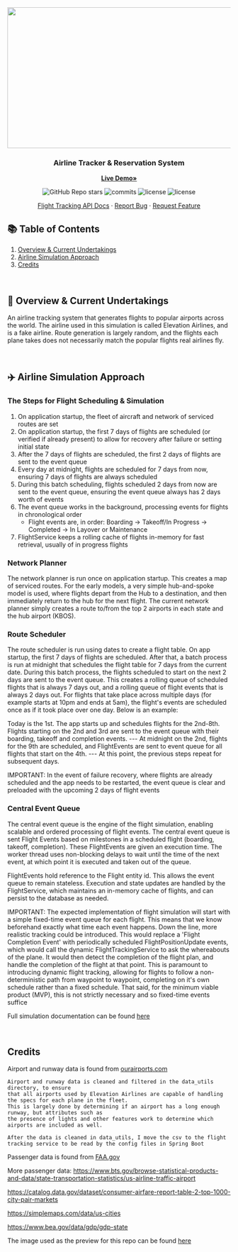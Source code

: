 <div align="center">
  <kbd> <img src="https://github.com/Jackson-Wozniak/Elevation-Airlines/assets/105665813/13133968-b09d-4036-b944-ac32a0c66a41" width="700" height="318"/> </kbd>
  

  <h3 align="center">Airline Tracker & Reservation System</h3>

  <a href="#"><strong>Live Demo»</strong></a>
    </br>
    <p>
      <img alt="GitHub Repo stars" src="https://img.shields.io/github/stars/Jackson-Wozniak/Elevation-Airlines?style=plastic&color=green">
      <img src="https://img.shields.io/github/commit-activity/m/Jackson-Wozniak/Airline-Reservation-System" alt="commits" />
      <img src="https://img.shields.io/github/issues/Jackson-Wozniak/Airline-Reservation-System" alt="license" />
      <img src="https://img.shields.io/github/license/Jackson-Wozniak/Airline-Reservation-System" alt="license" />
    </p> 
    <a href="https://github.com/Jackson-Wozniak/Airline-Reservation-System/blob/main/backend/flight-tracking-service/flight-tracking-documentation.md">Flight Tracking API Docs</a>
    ·
    <a href="https://github.com/Jackson-Wozniak/Airline-Reservation-System/issues">Report Bug</a>
    ·
    <a href="https://github.com/Jackson-Wozniak/Airline-Reservation-System/issues">Request Feature</a>
</div>

## :books: Table of Contents

<ol>
    <li><a href="#features">Overview & Current Undertakings</a></li>
    <li><a href="#airline-simulation">Airline Simulation Approach</a></li>
    <li><a href="#credits">Credits</a></li>
</ol>    

<br/> 
<!-- -------------------------------------------------------------------------------------------------------------------------------------------- -->

## 📓 Overview & Current Undertakings <a id="features"></a>

An airline tracking system that generates flights to popular airports across the world. The airline used in this simulation is called Elevation Airlines, and is a fake airline. Route generation is largely random, and the flights each plane takes does not necessarily match the popular flights real airlines fly.

<br>

## ✈️ Airline Simulation Approach <a id="airline-simulation"></a>

### The Steps for Flight Scheduling & Simulation

1. On application startup, the fleet of aircraft and network of serviced routes are set
2. On application startup, the first 7 days of flights are scheduled (or verified if already present) to allow for recovery after failure or setting initial state
3. After the 7 days of flights are scheduled, the first 2 days of flights are sent to the event queue
4. Every day at midnight, flights are scheduled for 7 days from now, ensuring 7 days of flights are always scheduled
5. During this batch scheduling, flights scheduled 2 days from now are sent to the event queue, ensuring the event queue always has 2 days worth of events
6. The event queue works in the background, processing events for flights in chronological order
    - Flight events are, in order: Boarding -> Takeoff/In Progress -> Completed -> In Layover or Maintenance
7. FlightService keeps a rolling cache of flights in-memory for fast retrieval, usually of in progress flights


### Network Planner

The network planner is run once on application startup. This creates a map of serviced routes. For the
early models, a very simple hub-and-spoke model is used, where flights depart from the Hub to a destination, and then 
immediately return to the hub for the next flight. The current network planner simply creates a route to/from the top 2 airports in each state and the hub airport (KBOS).

### Route Scheduler

The route scheduler is run using dates to create a flight table. On app startup, the first 7 days of flights are scheduled.
After that, a batch process is run at midnight that schedules the flight table for 7 days from the current date.
During this batch process, the flights scheduled to start on the next 2 days are sent to the event queue.
This creates a rolling queue of scheduled flights that is always 7 days out, and a rolling queue of flight events that is always 2 days out.
For flights that take place across multiple days (for example starts at 10pm and ends at 5am), the flight's events are
scheduled once as if it took place over one day. Below is an example:

Today is the 1st. The app starts up and schedules flights for the 2nd-8th. Flights
starting on the 2nd and 3rd are sent to the event queue with their boarding, takeoff and completion events.
--- At midnight on the 2nd, flights for the 9th are scheduled, and FlightEvents are sent to event queue for all flights
that start on the 4th. --- At this point, the previous steps repeat for subsequent days.

IMPORTANT: In the event of failure recovery, where flights are already scheduled and the app
needs to be restarted, the event queue is clear and preloaded with the upcoming 2 days of flight events

### Central Event Queue

The central event queue is the engine of the flight simulation, enabling scalable and ordered processing of flight events.
The central event queue is sent Flight Events based on milestones in a scheduled flight (boarding, takeoff, completion).
These FlightEvents are given an execution time. The worker thread uses non-blocking delays to wait until the time of the next event,
at which point it is executed and taken out of the queue.

FlightEvents hold reference to the Flight entity id. This allows the event queue to remain stateless. Execution and state updates
are handled by the FlightService, which maintains an in-memory cache of flights, and can
persist to the database as needed.

IMPORTANT: The expected implementation of flight simulation will start with a simple fixed-time
event queue for each flight. This means that we know beforehand exactly what time each event happens. Down the line,
more realistic tracking could be introduced. This would replace a 'Flight Completion Event' with periodically scheduled FlightPositionUpdate events,
which would call the dynamic FlightTrackingService to ask the whereabouts of the plane. It would then detect the completion of the flight
plan, and handle the completion of the flight at that point. This is paramount to introducing dynamic flight tracking, allowing
for flights to follow a non-deterministic path from waypoint to waypoint, completing on it's own schedule rather than a fixed schedule.
That said, for the minimum viable product (MVP), this is not strictly necessary and so fixed-time events suffice


Full simulation documentation can be found <a href="https://github.com/Jackson-Wozniak/Elevation-Airlines/blob/main/backend/README.md" />here</a>

<br>

## Credits <a id="credits"></a>

Airport and runway data is found from <a href="https://ourairports.com/data"/>ourairports.com</a>

    Airport and runway data is cleaned and filtered in the data_utils directory, to ensure
    that all airports used by Elevation Airlines are capable of handling the specs for each plane in the fleet.
    This is largely done by determining if an airport has a long enough runway, but attributes such as
    the presence of lights and other features work to determine which airports are included as well.

    After the data is cleaned in data_utils, I move the csv to the flight tracking service to be read by the config files in Spring Boot

Passenger data is found from <a href="https://www.faa.gov/airports/planning_capacity/passenger_allcargo_stats/passenger/cy23_all_enplanements">FAA.gov</a>

More passenger data: https://www.bts.gov/browse-statistical-products-and-data/state-transportation-statistics/us-airline-traffic-airport

https://catalog.data.gov/dataset/consumer-airfare-report-table-2-top-1000-city-pair-markets

https://simplemaps.com/data/us-cities

https://www.bea.gov/data/gdp/gdp-state

The image used as the preview for this repo can be found <a href="https://wallpaperaccess.com/full/254381.jpg" />here </a>
